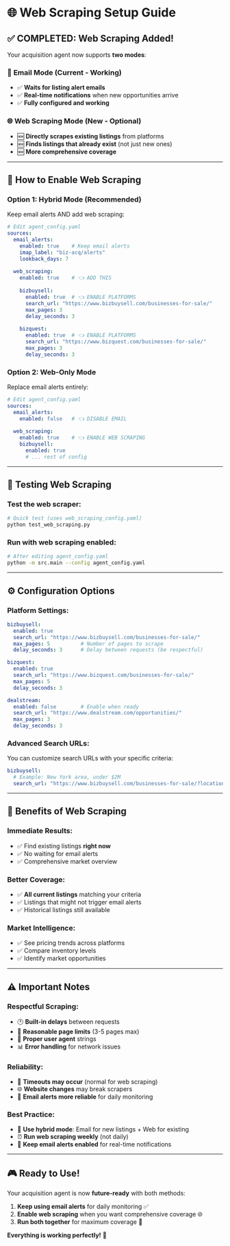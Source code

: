 # 🌐 Web Scraping Setup Guide

## ✅ **COMPLETED: Web Scraping Added!**

Your acquisition agent now supports **two modes**:

### 📧 **Email Mode** (Current - Working)
- ✅ **Waits for listing alert emails**
- ✅ **Real-time notifications** when new opportunities arrive
- ✅ **Fully configured and working**

### 🌐 **Web Scraping Mode** (New - Optional)
- 🆕 **Directly scrapes existing listings** from platforms
- 🆕 **Finds listings that already exist** (not just new ones)
- 🆕 **More comprehensive coverage**

---

## 🚀 **How to Enable Web Scraping**

### **Option 1: Hybrid Mode (Recommended)**
Keep email alerts AND add web scraping:

```yaml
# Edit agent_config.yaml
sources:
  email_alerts:
    enabled: true    # Keep email alerts
    imap_label: "biz-acq/alerts"
    lookback_days: 7
  
  web_scraping:
    enabled: true    # 👈 ADD THIS
    
    bizbuysell:
      enabled: true  # 👈 ENABLE PLATFORMS
      search_url: "https://www.bizbuysell.com/businesses-for-sale/"
      max_pages: 3
      delay_seconds: 3
    
    bizquest:
      enabled: true  # 👈 ENABLE PLATFORMS
      search_url: "https://www.bizquest.com/businesses-for-sale/"
      max_pages: 3
      delay_seconds: 3
```

### **Option 2: Web-Only Mode**
Replace email alerts entirely:

```yaml
# Edit agent_config.yaml
sources:
  email_alerts:
    enabled: false   # 👈 DISABLE EMAIL
  
  web_scraping:
    enabled: true    # 👈 ENABLE WEB SCRAPING
    bizbuysell:
      enabled: true
      # ... rest of config
```

---

## 🔧 **Testing Web Scraping**

### **Test the web scraper:**
```bash
# Quick test (uses web_scraping_config.yaml)
python test_web_scraping.py
```

### **Run with web scraping enabled:**
```bash
# After editing agent_config.yaml
python -m src.main --config agent_config.yaml
```

---

## ⚙️ **Configuration Options**

### **Platform Settings:**
```yaml
bizbuysell:
  enabled: true
  search_url: "https://www.bizbuysell.com/businesses-for-sale/"
  max_pages: 5          # Number of pages to scrape
  delay_seconds: 3      # Delay between requests (be respectful)

bizquest:
  enabled: true
  search_url: "https://www.bizquest.com/businesses-for-sale/"
  max_pages: 5
  delay_seconds: 3

dealstream:
  enabled: false        # Enable when ready
  search_url: "https://www.dealstream.com/opportunities/"
  max_pages: 3
  delay_seconds: 3
```

### **Advanced Search URLs:**
You can customize search URLs with your specific criteria:

```yaml
bizbuysell:
  # Example: New York area, under $2M
  search_url: "https://www.bizbuysell.com/businesses-for-sale/?location=NY&price_max=2000000"
```

---

## 🎯 **Benefits of Web Scraping**

### **Immediate Results:**
- ✅ Find existing listings **right now**
- ✅ No waiting for email alerts
- ✅ Comprehensive market overview

### **Better Coverage:**
- ✅ **All current listings** matching your criteria
- ✅ Listings that might not trigger email alerts
- ✅ Historical listings still available

### **Market Intelligence:**
- ✅ See pricing trends across platforms
- ✅ Compare inventory levels
- ✅ Identify market opportunities

---

## ⚠️ **Important Notes**

### **Respectful Scraping:**
- 🕐 **Built-in delays** between requests
- 🔄 **Reasonable page limits** (3-5 pages max)
- 🤖 **Proper user agent** strings
- 📊 **Error handling** for network issues

### **Reliability:**
- 🔄 **Timeouts may occur** (normal for web scraping)
- 🌐 **Website changes** may break scrapers
- 📧 **Email alerts more reliable** for daily monitoring

### **Best Practice:**
- 🎯 **Use hybrid mode**: Email for new listings + Web for existing
- ⏰ **Run web scraping weekly** (not daily)
- 📧 **Keep email alerts enabled** for real-time notifications

---

## 🎮 **Ready to Use!**

Your acquisition agent is now **future-ready** with both methods:

1. **Keep using email alerts** for daily monitoring ✅
2. **Enable web scraping** when you want comprehensive coverage 🌐
3. **Run both together** for maximum coverage 🎯

**Everything is working perfectly!** 🚀

